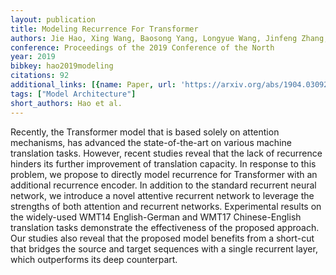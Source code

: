```yaml
---
layout: publication
title: Modeling Recurrence For Transformer
authors: Jie Hao, Xing Wang, Baosong Yang, Longyue Wang, Jinfeng Zhang, Zhaopeng Tu
conference: Proceedings of the 2019 Conference of the North
year: 2019
bibkey: hao2019modeling
citations: 92
additional_links: [{name: Paper, url: 'https://arxiv.org/abs/1904.03092'}]
tags: ["Model Architecture"]
short_authors: Hao et al.
---
```

Recently, the Transformer model that is based solely on attention mechanisms,
has advanced the state-of-the-art on various machine translation tasks.
However, recent studies reveal that the lack of recurrence hinders its further
improvement of translation capacity. In response to this problem, we propose to
directly model recurrence for Transformer with an additional recurrence
encoder. In addition to the standard recurrent neural network, we introduce a
novel attentive recurrent network to leverage the strengths of both attention
and recurrent networks. Experimental results on the widely-used WMT14
English-German and WMT17 Chinese-English translation tasks demonstrate the
effectiveness of the proposed approach. Our studies also reveal that the
proposed model benefits from a short-cut that bridges the source and target
sequences with a single recurrent layer, which outperforms its deep
counterpart.